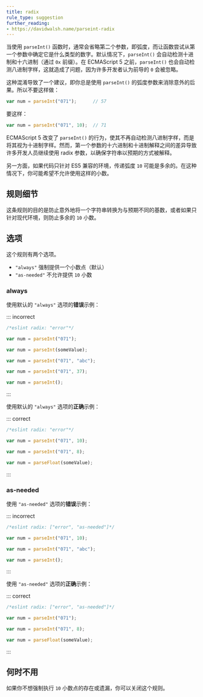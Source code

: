 ```yaml
---
title: radix
rule_type: suggestion
further_reading:
- https://davidwalsh.name/parseint-radix
---
```


当使用 `parseInt()` 函数时，通常会省略第二个参数，即弧度，而让函数尝试从第一个参数中确定它是什么类型的数字。默认情况下，`parseInt()` 会自动检测十进制和十六进制（通过 `0x` 前缀）。在 ECMAScript 5 之前，`parseInt()` 也会自动检测八进制字样，这就造成了问题，因为许多开发者认为前导的 `0` 会被忽略。

这种混淆导致了一个建议，即你总是使用 `parseInt()` 的弧度参数来消除意外的后果。所以不要这样做：

```js
var num = parseInt("071");      // 57
```

要这样：

```js
var num = parseInt("071", 10);  // 71
```

ECMAScript 5 改变了 `parseInt()` 的行为，使其不再自动检测八进制字样，而是将其视为十进制字样。然而，第一个参数的十六进制和十进制解释之间的差异导致许多开发人员继续使用 radix 参数，以确保字符串以预期的方式被解释。

另一方面，如果代码只针对 ES5 兼容的环境，传递弧度 `10` 可能是多余的。在这种情况下，你可能希望不允许使用这样的小数。

## 规则细节

这条规则的目的是防止意外地将一个字符串转换为与预期不同的基数，或者如果只针对现代环境，则防止多余的 `10` 小数。

## 选项

这个规则有两个选项。

* `"always"` 强制提供一个小数点（默认）
* `"as-needed"` 不允许提供 `10` 小数

### always

使用默认的 `"always"` 选项的**错误**示例：

::: incorrect

```js
/*eslint radix: "error"*/

var num = parseInt("071");

var num = parseInt(someValue);

var num = parseInt("071", "abc");

var num = parseInt("071", 37);

var num = parseInt();
```

:::

使用默认的 `"always"` 选项的**正确**示例：

::: correct

```js
/*eslint radix: "error"*/

var num = parseInt("071", 10);

var num = parseInt("071", 8);

var num = parseFloat(someValue);
```

:::

### as-needed

使用 `"as-needed"` 选项的**错误**示例：

::: incorrect

```js
/*eslint radix: ["error", "as-needed"]*/

var num = parseInt("071", 10);

var num = parseInt("071", "abc");

var num = parseInt();
```

:::

使用 `"as-needed"` 选项的**正确**示例：

::: correct

```js
/*eslint radix: ["error", "as-needed"]*/

var num = parseInt("071");

var num = parseInt("071", 8);

var num = parseFloat(someValue);
```

:::

## 何时不用

如果你不想强制执行 `10` 小数点的存在或遗漏，你可以关闭这个规则。
